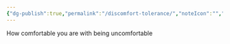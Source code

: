 ```yaml
---
{"dg-publish":true,"permalink":"/discomfort-tolerance/","noteIcon":"","created":"2023-08-17T15:16:38","updated":"2023-08-17T15:17:06.799-04:00"}
---
```



How comfortable you are with being uncomfortable
